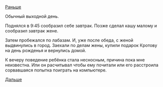 [Раньше](2019.06.28.md)

Обычный выходной день.

Поднялся в 9:45 сообразил себе завтрак. Позже сделал кашу малому и сообразил завтрак жене.

Затем пробежался по лабазам. И, уже после обеда, с женой выдвинулись в город.
Заехали по делам жены, купили подарок Кротову на день рожденья и вернулись домой.

К вечеру поведение ребёнка стала несносным, причина пока мне неизвестна. Или он расчитывал чтобы ему почитали или его расстроила сорвавшаяся попытка поиграть на компьютере.

[Дальше](2019.06.30.md)